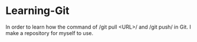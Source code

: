 # Learning-Git
In order to learn how the command of /git pull &lt;URL>/ and /git push/ in Git. I make a repository for myself to use.
